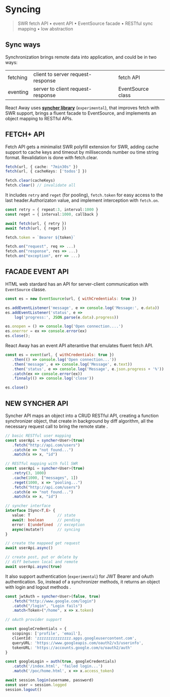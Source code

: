 <style>@import url(syncing.css);</style>

# Syncing

> SWR fetch API • event API • EventSource facade • RESTful sync mapping • low abstraction

## Sync ways

Synchronization brings remote data into application, and could be in two ways:

| | | |
|-|-|-|
| fetching | client to server request-response | fetch API |
| eventing | server to client request-response | EventSource class |

React Away uses [**syncher library**](https://github.com/c0d3x-software/syncher-api) (`experimental`), that improves fetch with SWR support, brings a fluent facade to EventSource, and implements an object mapping to RESTful APIs. 

## FETCH+ API

Fetch API gets a minimalist SWR polyfill extension for SWR, adding cache support to cache keys and timeout by milliseconds number ou time string format. Revalidation is done with fetch.clear.

<aside cols='2'>

```ts
fetch(url, { cache: "7min30s" })
fetch(url, { cacheKeys: ['todos'] })   
```

```ts
fetch.clear(cacheKeys)
fetch.clear() // invalidate all
```

</aside>


It includes `retry` and `reget` (for pooling), `fetch.token` for easy access to the last header.Authorizaton value, and implement interception with `fetch.on`. 

<aside cols='5:4'> 


```ts
const retry = { repeat:3, interval:1000 }
const reget = { interval:1000, callback }

await fetch(url, { retry })
await fetch(url, { reget })
```

```ts
fetch.token = `Bearer ${token}`

fetch.on("request", req => ...)
fetch.on("response", res => ...)
fetch.on("exception", err => ...)
```

</aside>

## FACADE EVENT API 

HTML web stardard has an API for server-client communication with `EventSource` classe.

<aside>

```js
const es = new EventSource(url, { withCredentials: true }) 

es.addEventListener('message', e => console.log('Message:', e.data))
es.addEventListener('status', e => 
    log('progress:', JSON.parse(e.data).progress))

es.onopen = () => console.log('Open connection....')
es.onerror = ex => console.error(ex)
es.close();
```

React Away has an event API alterantive that emulates fluent fetch API. 

```js
const es = event(url, { withCredentials: true })
   .then(() => console.log('Open connection...'))
   .then('message', e => console.log('Message', e.text))
   .then('status', e => console.log('Message', e.json.progress + '%'))
   .catch(ex => console.error(ex))
   .finnaly(() => console.log('close'))

es.close() 
```

</aside>

## NEW SYNCHER API

Syncher API maps an object into a CRUD RESTful API, creating a function synchronizer object, that create in background by diff algorithm, all the necessary request call to bring the remote state .

<aside cols='2'> 

```ts 
// basic RESTful user mapping
const userApi = syncher<User>(true)
   .fetch("http://api.com/users")
   .catch(e => "not found...")
   .match(x => x, "id")   

// RESTful mapping with full SWR 
const userApi = syncher<User>(true)
   .retry(3, 1000)
   .cache(1000, ["messages", 1])
   .reget(1000, x => "pooling...")
   .fetch("http://api.com/users")
   .catch(e => "not found...")
   .match(x => x, "id")   
```

```ts 
// syncher interface 
interface ISync<T,E> {   
   value: T            // state
   await: boolean      // pending
   error: E|undefined  // exception
   async(mutate?)      // syncing 
}

// create the mappeed get request 
await userApi.async() 

// create post, put or delete by
// diff between local and remote
await userApi.async(true) 
```

</aside>

It also support authentication (`experimental`) for JWT Bearer and oAuth authentication. So, instead of a synchronizer methods, it returns an object with login and logout methods .

```ts
const jwtAuth = syncher<User>(false, true)
   .fetch("http://www.google.com/login")
   .catch("/login", "Login fails")
   .match<Token>("/home", x => x.token)   

// oAuth provider support

const googleCredentials = {
   scopings: ['profile', 'email'],
   clientId: 'zzzzzzzzzzzzzzz.apps.googleusercontent.com',
   queryURL: 'https://www.googleapis.com/oauth2/v3/userinfo',
   tokenURL: 'https://accounts.google.com/o/oauth2/auth'
}

const googleLogin = auth(true, googleCredentials)
   .catch('/index.html', 'failed login...')
   .match('/poc/home.html', x => x.access_token)

await session.login(username, password)
const user = session.logged
session.logout()
```